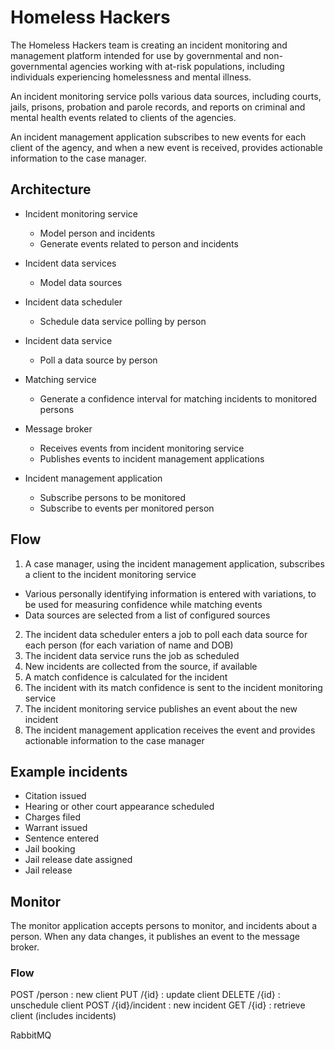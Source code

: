 # Homeless Hackers

The Homeless Hackers team is creating an incident monitoring and management platform intended for use by governmental and non-governmental agencies working with at-risk populations, including individuals experiencing homelessness and mental illness.

An incident monitoring service polls various data sources, including courts, jails, prisons, probation and parole records, and reports on criminal and mental health events related to clients of the agencies.

An incident management application subscribes to new events for each client of the agency, and when a new event is received, provides actionable information to the case manager.

## Architecture

* Incident monitoring service
  * Model person and incidents
  * Generate events related to person and incidents

* Incident data services
  * Model data sources

* Incident data scheduler
  * Schedule data service polling by person

* Incident data service
  * Poll a data source by person

* Matching service
  * Generate a confidence interval for matching incidents to monitored persons

* Message broker
  * Receives events from incident monitoring service
  * Publishes events to incident management applications

* Incident management application
  * Subscribe persons to be monitored
  * Subscribe to events per monitored person

## Flow

1. A case manager, using the incident management application, subscribes a client to the incident monitoring service
  * Various personally identifying information is entered with variations, to be used for measuring confidence while matching events
  * Data sources are selected from a list of configured sources
2. The incident data scheduler enters a job to poll each data source for each person (for each variation of name and DOB)
3. The incident data service runs the job as scheduled
4. New incidents are collected from the source, if available
5. A match confidence is calculated for the incident
6. The incident with its match confidence is sent to the incident monitoring service
7. The incident monitoring service publishes an event about the new incident
8. The incident management application receives the event and provides actionable information to the case manager

## Example incidents

* Citation issued
* Hearing or other court appearance scheduled
* Charges filed
* Warrant issued
* Sentence entered
* Jail booking
* Jail release date assigned
* Jail release

## Monitor

The monitor application accepts persons to monitor, and incidents about a person. When any data changes, it publishes an event to the message broker.

### Flow

POST /person : new client
PUT /{id} : update client
DELETE /{id} : unschedule client
POST /{id}/incident : new incident
GET /{id} : retrieve client (includes incidents)

RabbitMQ



